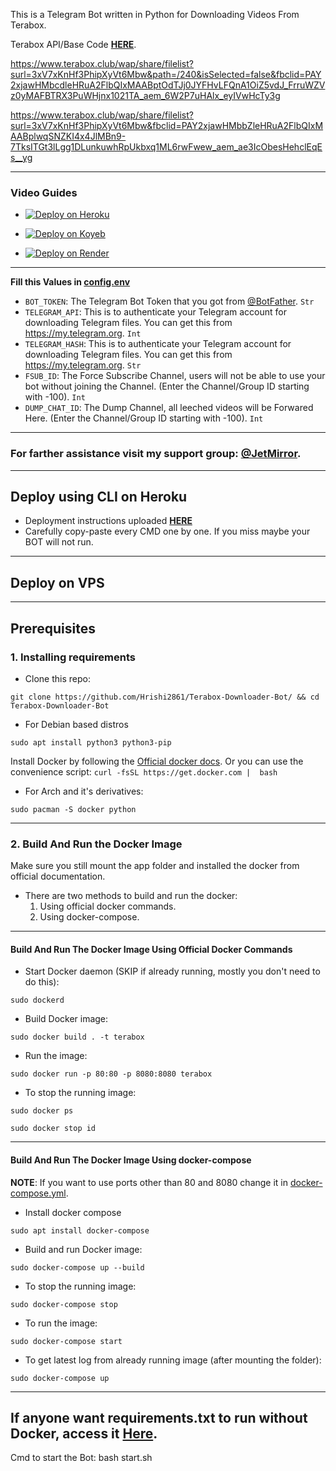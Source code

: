 This is a Telegram Bot written in Python for Downloading Videos From Terabox.

Terabox API/Base Code [**HERE**](https://t.me/Privates_Bots/7212).

https://www.terabox.club/wap/share/filelist?surl=3xV7xKnHf3PhipXyVt6Mbw&path=/240&isSelected=false&fbclid=PAY2xjawHMbcdleHRuA2FlbQIxMAABptOdTJj0JYFHvLFQnA1OiZ5vdJ_FrruWZVz0yMAFBTRX3PuWHjnx1021TA_aem_6W2P7uHAlx_eyIVwHcTy3g

https://www.terabox.club/wap/share/filelist?surl=3xV7xKnHf3PhipXyVt6Mbw&fbclid=PAY2xjawHMbbZleHRuA2FlbQIxMAABplwqSNZKI4x4JlMBn9-7TksITGt3lLgg1DLunkuwhRpUkbxq1ML6rwFwew_aem_ae3IcObesHehclEqEs__yg


---
### <b>Video Guides</b>
- [![Deploy on Heroku](https://www.herokucdn.com/deploy/button.svg)](https://youtu.be/rTZ3QnuxQMA)

- [![Deploy on Koyeb](https://www.koyeb.com/static/images/deploy/button.svg)](https://youtu.be/b5lVc6Gt5pw)

- [![Deploy on Render](https://render.com/images/deploy-to-render-button.svg)](https://youtu.be/GC21_UpDHlY)
---

<b>Fill this Values in [config.env](config.env)</b>
- `BOT_TOKEN`: The Telegram Bot Token that you got from [@BotFather](https://t.me/BotFather). `Str`
- `TELEGRAM_API`: This is to authenticate your Telegram account for downloading Telegram files. You can get this from <https://my.telegram.org>. `Int`
- `TELEGRAM_HASH`: This is to authenticate your Telegram account for downloading Telegram files. You can get this from <https://my.telegram.org>. `Str`
- `FSUB_ID`: The Force Subscribe Channel, users will not be able to use your bot without joining the Channel. (Enter the Channel/Group ID starting with -100). `Int`
- `DUMP_CHAT_ID`: The Dump Channel, all leeched videos will be Forwared Here. (Enter the Channel/Group ID starting with -100). `Int`

---
### For farther assistance visit my support group: [**@JetMirror**](https://telegram.me/JetMirror).
---

## Deploy using CLI on Heroku

- Deployment instructions uploaded [**HERE**](https://gist.github.com/Hrishi2861/3f04a05b4d86241a454bd284ed1c3dee)
- Carefully copy-paste every CMD one by one. If you miss maybe your BOT will not run.

---
## Deploy on VPS
---
## Prerequisites

### 1. Installing requirements

- Clone this repo:

```
git clone https://github.com/Hrishi2861/Terabox-Downloader-Bot/ && cd Terabox-Downloader-Bot
```

- For Debian based distros

```
sudo apt install python3 python3-pip
```

Install Docker by following the [Official docker docs](https://docs.docker.com/engine/install/#server).
Or you can use the convenience script: `curl -fsSL https://get.docker.com |  bash`


- For Arch and it's derivatives:

```
sudo pacman -S docker python
```

------

### 2. Build And Run the Docker Image

Make sure you still mount the app folder and installed the docker from official documentation.

- There are two methods to build and run the docker:
  1. Using official docker commands.
  2. Using docker-compose.

------

#### Build And Run The Docker Image Using Official Docker Commands

- Start Docker daemon (SKIP if already running, mostly you don't need to do this):

```
sudo dockerd
```

- Build Docker image:

```
sudo docker build . -t terabox
```

- Run the image:

```
sudo docker run -p 80:80 -p 8080:8080 terabox
```

- To stop the running image:

```
sudo docker ps
```

```
sudo docker stop id
```

----

#### Build And Run The Docker Image Using docker-compose

**NOTE**: If you want to use ports other than 80 and 8080 change it in [docker-compose.yml](docker-compose.yml).

- Install docker compose

```
sudo apt install docker-compose
```

- Build and run Docker image:

```
sudo docker-compose up --build
```

- To stop the running image:

```
sudo docker-compose stop
```

- To run the image:

```
sudo docker-compose start
```

- To get latest log from already running image (after mounting the folder):

```
sudo docker-compose up
```

---
## If anyone want requirements.txt to run without Docker, access it <a href='https://gist.github.com/Hrishi2861/423aaf4893170f113bd96e59e1d7049a'>Here</a>.

Cmd to start the Bot: bash start.sh
